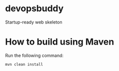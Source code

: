 # devopsbuddy
Startup-ready web skeleton

# How to build using Maven
Run the following command:
```
mvn clean install
```
